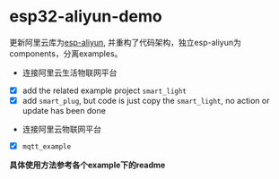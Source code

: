 # esp32-aliyun-demo

更新阿里云库为[esp-aliyun](https://github.com/espressif/esp-aliyun/commit/f5438e1541926133a77023ea8e37227e5259a183), 并重构了代码架构，独立esp-aliyun为components，分离examples。

- 连接阿里云生活物联网平台

- [x] add the related example project `smart_light`
- [x] add `smart_plug`, but code is just copy the `smart_light`, no action or update has been done

- 连接阿里云物联网平台

- [x] `mqtt_example`



**具体使用方法参考各个example下的readme**

